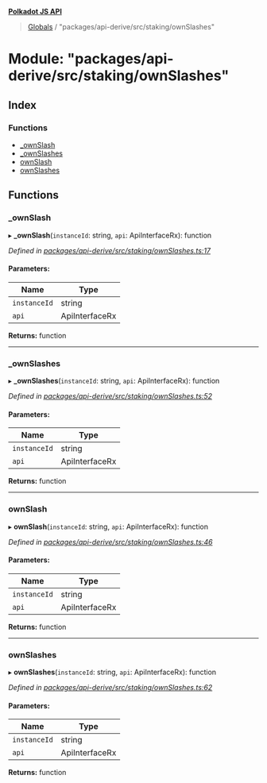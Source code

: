 **[Polkadot JS API](../README.md)**

> [Globals](../globals.md) / "packages/api-derive/src/staking/ownSlashes"

# Module: "packages/api-derive/src/staking/ownSlashes"

## Index

### Functions

* [\_ownSlash](_packages_api_derive_src_staking_ownslashes_.md#_ownslash)
* [\_ownSlashes](_packages_api_derive_src_staking_ownslashes_.md#_ownslashes)
* [ownSlash](_packages_api_derive_src_staking_ownslashes_.md#ownslash)
* [ownSlashes](_packages_api_derive_src_staking_ownslashes_.md#ownslashes)

## Functions

### \_ownSlash

▸ **_ownSlash**(`instanceId`: string, `api`: ApiInterfaceRx): function

*Defined in [packages/api-derive/src/staking/ownSlashes.ts:17](https://github.com/polkadot-js/api/blob/d13e58fb3/packages/api-derive/src/staking/ownSlashes.ts#L17)*

#### Parameters:

Name | Type |
------ | ------ |
`instanceId` | string |
`api` | ApiInterfaceRx |

**Returns:** function

___

### \_ownSlashes

▸ **_ownSlashes**(`instanceId`: string, `api`: ApiInterfaceRx): function

*Defined in [packages/api-derive/src/staking/ownSlashes.ts:52](https://github.com/polkadot-js/api/blob/d13e58fb3/packages/api-derive/src/staking/ownSlashes.ts#L52)*

#### Parameters:

Name | Type |
------ | ------ |
`instanceId` | string |
`api` | ApiInterfaceRx |

**Returns:** function

___

### ownSlash

▸ **ownSlash**(`instanceId`: string, `api`: ApiInterfaceRx): function

*Defined in [packages/api-derive/src/staking/ownSlashes.ts:46](https://github.com/polkadot-js/api/blob/d13e58fb3/packages/api-derive/src/staking/ownSlashes.ts#L46)*

#### Parameters:

Name | Type |
------ | ------ |
`instanceId` | string |
`api` | ApiInterfaceRx |

**Returns:** function

___

### ownSlashes

▸ **ownSlashes**(`instanceId`: string, `api`: ApiInterfaceRx): function

*Defined in [packages/api-derive/src/staking/ownSlashes.ts:62](https://github.com/polkadot-js/api/blob/d13e58fb3/packages/api-derive/src/staking/ownSlashes.ts#L62)*

#### Parameters:

Name | Type |
------ | ------ |
`instanceId` | string |
`api` | ApiInterfaceRx |

**Returns:** function

